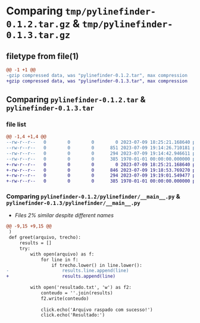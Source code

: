 # Comparing `tmp/pylinefinder-0.1.2.tar.gz` & `tmp/pylinefinder-0.1.3.tar.gz`

## filetype from file(1)

```diff
@@ -1 +1 @@
-gzip compressed data, was "pylinefinder-0.1.2.tar", max compression
+gzip compressed data, was "pylinefinder-0.1.3.tar", max compression
```

## Comparing `pylinefinder-0.1.2.tar` & `pylinefinder-0.1.3.tar`

### file list

```diff
@@ -1,4 +1,4 @@
--rw-r--r--   0        0        0        0 2023-07-09 18:25:21.168640 pylinefinder-0.1.2/README.md
--rw-r--r--   0        0        0      851 2023-07-09 19:14:26.710181 pylinefinder-0.1.2/pylinefinder/__main__.py
--rw-r--r--   0        0        0      294 2023-07-09 19:14:42.946611 pylinefinder-0.1.2/pyproject.toml
--rw-r--r--   0        0        0      385 1970-01-01 00:00:00.000000 pylinefinder-0.1.2/PKG-INFO
+-rw-r--r--   0        0        0        0 2023-07-09 18:25:21.168640 pylinefinder-0.1.3/README.md
+-rw-r--r--   0        0        0      846 2023-07-09 19:18:53.769270 pylinefinder-0.1.3/pylinefinder/__main__.py
+-rw-r--r--   0        0        0      294 2023-07-09 19:19:01.549477 pylinefinder-0.1.3/pyproject.toml
+-rw-r--r--   0        0        0      385 1970-01-01 00:00:00.000000 pylinefinder-0.1.3/PKG-INFO
```

### Comparing `pylinefinder-0.1.2/pylinefinder/__main__.py` & `pylinefinder-0.1.3/pylinefinder/__main__.py`

 * *Files 2% similar despite different names*

```diff
@@ -9,15 +9,15 @@
 )
 def greet(arquivo, trecho):
     results = []
     try:
         with open(arquivo) as f:
             for line in f:
                 if trecho.lower() in line.lower():
-                    results.line.append(line)
+                    results.append(line)
                     
         with open('resultado.txt', 'w') as f2:
             conteudo = ''.join(results)
             f2.write(conteudo)
             
             click.echo('Arquivo raspado com sucesso!')
             click.echo('Resultado:')
```


